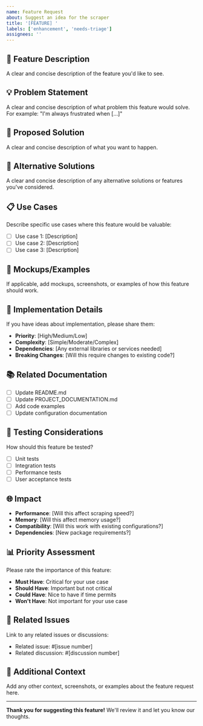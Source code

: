 ```yaml
---
name: Feature Request
about: Suggest an idea for the scraper
title: '[FEATURE] '
labels: ['enhancement', 'needs-triage']
assignees: ''
---
```


## 🚀 Feature Description
A clear and concise description of the feature you'd like to see.

## 💡 Problem Statement
A clear and concise description of what problem this feature would solve. For example: "I'm always frustrated when [...]"

## 🎯 Proposed Solution
A clear and concise description of what you want to happen.

## 🔄 Alternative Solutions
A clear and concise description of any alternative solutions or features you've considered.

## 📋 Use Cases
Describe specific use cases where this feature would be valuable:
- [ ] Use case 1: [Description]
- [ ] Use case 2: [Description]
- [ ] Use case 3: [Description]

## 🎨 Mockups/Examples
If applicable, add mockups, screenshots, or examples of how this feature should work.

## 🔧 Implementation Details
If you have ideas about implementation, please share them:
- **Priority**: [High/Medium/Low]
- **Complexity**: [Simple/Moderate/Complex]
- **Dependencies**: [Any external libraries or services needed]
- **Breaking Changes**: [Will this require changes to existing code?]

## 📚 Related Documentation
- [ ] Update README.md
- [ ] Update PROJECT_DOCUMENTATION.md
- [ ] Add code examples
- [ ] Update configuration documentation

## 🧪 Testing Considerations
How should this feature be tested?
- [ ] Unit tests
- [ ] Integration tests
- [ ] Performance tests
- [ ] User acceptance tests

## 🌐 Impact
- **Performance**: [Will this affect scraping speed?]
- **Memory**: [Will this affect memory usage?]
- **Compatibility**: [Will this work with existing configurations?]
- **Dependencies**: [New package requirements?]

## 📊 Priority Assessment
Please rate the importance of this feature:
- **Must Have**: Critical for your use case
- **Should Have**: Important but not critical
- **Could Have**: Nice to have if time permits
- **Won't Have**: Not important for your use case

## 🔗 Related Issues
Link to any related issues or discussions:
- Related issue: #[issue number]
- Related discussion: #[discussion number]

## 📝 Additional Context
Add any other context, screenshots, or examples about the feature request here.

---

**Thank you for suggesting this feature!** We'll review it and let you know our thoughts.
